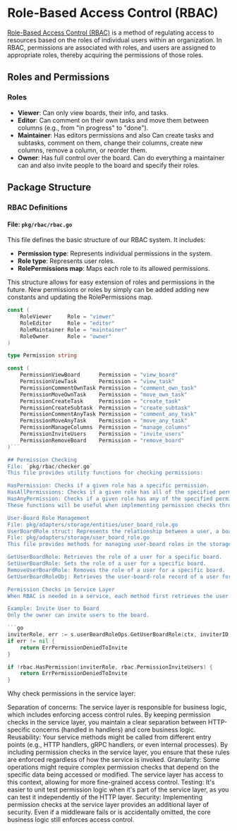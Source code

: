 # Role-Based Access Control (RBAC)

[Role-Based Access Control (RBAC)](https://en.wikipedia.org/wiki/Role-based_access_control) is a method of regulating access to resources based on the roles of individual users within an organization. In RBAC, permissions are associated with roles, and users are assigned to appropriate roles, thereby acquiring the permissions of those roles.

## Roles and Permissions

### Roles

- **Viewer**: Can only view boards, their info, and tasks.
- **Editor**: Can comment on their own tasks and move them between columns (e.g., from "in progress" to "done").
- **Maintainer**: Has editors permissions and also Can create tasks and subtasks, comment on them, change their columns, create new columns, remove a column, or reorder them.
- **Owner**: Has full control over the board. Can do everything a maintainer can and also invite people to the board and specify their roles.

## Package Structure

### RBAC Definitions

#### File: `pkg/rbac/rbac.go`

This file defines the basic structure of our RBAC system. It includes:

- **Permission type**: Represents individual permissions in the system.
- **Role type**: Represents user roles.
- **RolePermissions map**: Maps each role to its allowed permissions.

This structure allows for easy extension of roles and permissions in the future. New permissions or roles by simply can be added adding new constants and updating the RolePermissions map.

```go
const (
    RoleViewer     Role = "viewer"
    RoleEditor     Role = "editor"
    RoleMaintainer Role = "maintainer"
    RoleOwner      Role = "owner"
)

type Permission string

const (
    PermissionViewBoard      Permission = "view_board"
    PermissionViewTask       Permission = "view_task"
    PermissionCommentOwnTask Permission = "comment_own_task"
    PermissionMoveOwnTask    Permission = "move_own_task"
    PermissionCreateTask     Permission = "create_task"
    PermissionCreateSubtask  Permission = "create_subtask"
    PermissionCommentAnyTask Permission = "comment_any_task"
    PermissionMoveAnyTask    Permission = "move_any_task"
    PermissionManageColumns  Permission = "manage_columns"
    PermissionInviteUsers    Permission = "invite_users"
    PermissionRemoveBoard    Permission = "remove_board"
)```

## Permission Checking
File: `pkg/rbac/checker.go`
This file provides utility functions for checking permissions:

HasPermission: Checks if a given role has a specific permission.
HasAllPermissions: Checks if a given role has all of the specified permissions.
HasAnyPermission: Checks if a given role has any of the specified permissions.
These functions will be useful when implementing permission checks throughout your application. They provide flexibility in how you want to check permissions - whether you need to check for a single permission, all of a set of permissions, or any of a set of permissions.

User-Board Role Management
File: pkg/adapters/storage/entities/user_board_role.go
UserBoardRole struct: Represents the relationship between a user, a board, and the user's role on that board.
File: pkg/adapters/storage/user_board_role.go
This file provides methods for managing user-board roles in the storage layer:

GetUserBoardRole: Retrieves the role of a user for a specific board.
SetUserBoardRole: Sets the role of a user for a specific board.
RemoveUserBoardRole: Removes the role of a user for a specific board.
GetUserBoardRoleObj: Retrieves the user-board-role record of a user for a specific board.

Permission Checks in Service Layer
When RBAC is needed in a service, each method first retrieves the user's role for the specific board and then checks if that role has the required permission for the action. If the permission check fails, it returns an error. If the check passes, it proceeds with the action.

Example: Invite User to Board
Only the owner can invite users to the board.

```go
inviterRole, err := s.userBoardRoleOps.GetUserBoardRole(ctx, inviterID, userBoardRole.BoardID)
if err != nil {
    return ErrPermissionDeniedToInvite
}

if !rbac.HasPermission(inviterRole, rbac.PermissionInviteUsers) {
    return ErrPermissionDeniedToInvite
}
```

Why check permissions in the service layer:

Separation of concerns: The service layer is responsible for business logic, which includes enforcing access control rules. By keeping permission checks in the service layer, you maintain a clear separation between HTTP-specific concerns (handled in handlers) and core business logic.
Reusability: Your service methods might be called from different entry points (e.g., HTTP handlers, gRPC handlers, or even internal processes). By including permission checks in the service layer, you ensure that these rules are enforced regardless of how the service is invoked.
Granularity: Some operations might require complex permission checks that depend on the specific data being accessed or modified. The service layer has access to this context, allowing for more fine-grained access control.
Testing: It's easier to unit test permission logic when it's part of the service layer, as you can test it independently of the HTTP layer.
Security: Implementing permission checks at the service layer provides an additional layer of security. Even if a middleware fails or is accidentally omitted, the core business logic still enforces access control.